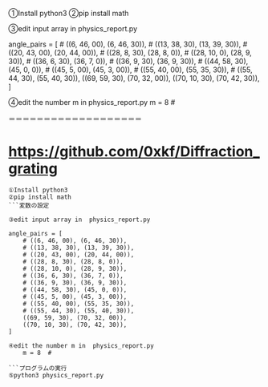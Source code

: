 ①Install python3
②pip install math


③edit input array in  physics_report.py

angle_pairs = [
    # ((6, 46, 00), (6, 46, 30)),
    # ((13, 38, 30), (13, 39, 30)),
    # ((20, 43, 00), (20, 44, 00)),
    # ((28, 8, 30), (28, 8, 0)),
    # ((28, 10, 0), (28, 9, 30)),
    # ((36, 6, 30), (36, 7, 0)),
    # ((36, 9, 30), (36, 9, 30)),
    # ((44, 58, 30), (45, 0, 0)),
    # ((45, 5, 00), (45, 3, 00)),
    # ((55, 40, 00), (55, 35, 30)),
    # ((55, 44, 30), (55, 40, 30)),
    ((69, 59, 30), (70, 32, 00)),
    ((70, 10, 30), (70, 42, 30)),
]

④edit the number m in  physics_report.py
    m = 8  # 

＝＝＝＝＝＝＝＝＝＝＝＝＝＝＝＝＝＝＝


 # https://github.com/0xkf/Diffraction_grating

```環境構築
①Install python3
②pip install math
```変数の設定

③edit input array in  physics_report.py

angle_pairs = [
    # ((6, 46, 00), (6, 46, 30)),
    # ((13, 38, 30), (13, 39, 30)),
    # ((20, 43, 00), (20, 44, 00)),
    # ((28, 8, 30), (28, 8, 0)),
    # ((28, 10, 0), (28, 9, 30)),
    # ((36, 6, 30), (36, 7, 0)),
    # ((36, 9, 30), (36, 9, 30)),
    # ((44, 58, 30), (45, 0, 0)),
    # ((45, 5, 00), (45, 3, 00)),
    # ((55, 40, 00), (55, 35, 30)),
    # ((55, 44, 30), (55, 40, 30)),
    ((69, 59, 30), (70, 32, 00)),
    ((70, 10, 30), (70, 42, 30)),
]

④edit the number m in  physics_report.py
    m = 8  # 

```プログラムの実行
⑤python3 physics_report.py

```
